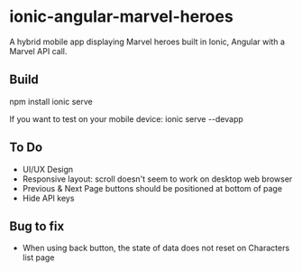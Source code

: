 # ionic-angular-marvel-heroes
A hybrid mobile app displaying Marvel heroes built in Ionic, Angular with a Marvel API call.

## Build
npm install
ionic serve

If you want to test on your mobile device:
ionic serve --devapp

## To Do
- UI/UX Design
- Responsive layout: scroll doesn't seem to work on desktop web browser
- Previous & Next Page buttons should be positioned at bottom of page
- Hide API keys

## Bug to fix
- When using back button, the state of data does not reset on Characters list page
